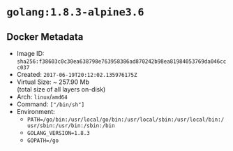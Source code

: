 # `golang:1.8.3-alpine3.6`

## Docker Metadata

- Image ID: `sha256:f38603c0c30ea638798e763958386ad870242b98ea81984053769da046ccc037`
- Created: `2017-06-19T20:12:02.135976175Z`
- Virtual Size: ~ 257.90 Mb  
  (total size of all layers on-disk)
- Arch: `linux`/`amd64`
- Command: `["/bin/sh"]`
- Environment:
  - `PATH=/go/bin:/usr/local/go/bin:/usr/local/sbin:/usr/local/bin:/usr/sbin:/usr/bin:/sbin:/bin`
  - `GOLANG_VERSION=1.8.3`
  - `GOPATH=/go`
